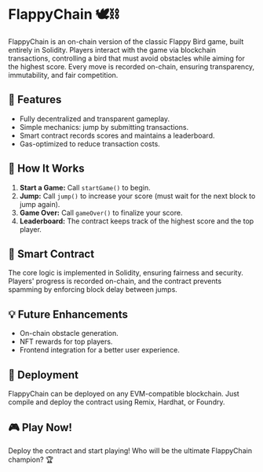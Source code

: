 # FlappyChain 🕊️⛓️

FlappyChain is an on-chain version of the classic Flappy Bird game, built entirely in Solidity. Players interact with the game via blockchain transactions, controlling a bird that must avoid obstacles while aiming for the highest score. Every move is recorded on-chain, ensuring transparency, immutability, and fair competition.

## 🚀 Features
- Fully decentralized and transparent gameplay.
- Simple mechanics: jump by submitting transactions.
- Smart contract records scores and maintains a leaderboard.
- Gas-optimized to reduce transaction costs.
 
## 📜 How It Works
1. **Start a Game:** Call `startGame()` to begin.
2. **Jump:** Call `jump()` to increase your score (must wait for the next block to jump again).
3. **Game Over:** Call `gameOver()` to finalize your score.
4. **Leaderboard:** The contract keeps track of the highest score and the top player.

## 🔧 Smart Contract 
The core logic is implemented in Solidity, ensuring fairness and security. Players' progress is recorded on-chain, and the contract prevents spamming by enforcing block delay between jumps.

## 💡 Future Enhancements
- On-chain obstacle generation.
- NFT rewards for top players.
- Frontend integration for a better user experience.

## 📌 Deployment
FlappyChain can be deployed on any EVM-compatible blockchain. Just compile and deploy the contract using Remix, Hardhat, or Foundry.

## 🎮 Play Now!
Deploy the contract and start playing! Who will be the ultimate FlappyChain champion? 🏆
